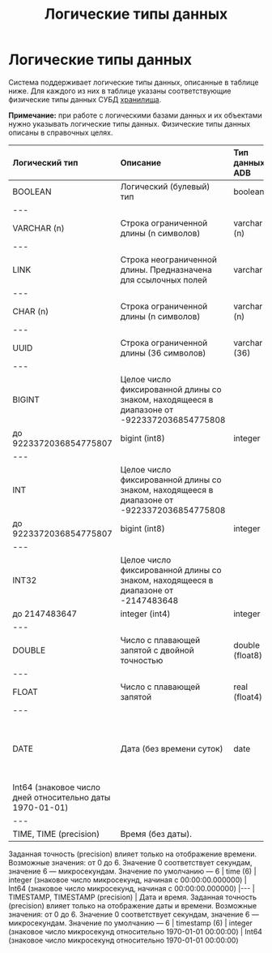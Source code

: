 ﻿---
layout: default
title: Логические типы данных
nav_order: 1
parent: Поддерживаемые типы данных
grand_parent: Справочная информация
has_children: false
has_toc: false
---

Логические типы данных
======================

Система поддерживает логические типы данных, описанные в таблице ниже. Для каждого из них в таблице 
указаны соответствующие физические типы данных СУБД [хранилища](../../../Обзор_понятий_компонентов_и_связей/Основные_понятия/Хранилище_данных/Хранилище_данных.md).

**Примечание:** при работе с логическими базами данных и их объектами нужно указывать логические типы 
данных. Физические типы данных описаны в справочных целях.

| Логический тип | Описание | Тип данных ADB | Тип данных ADG  | Тип данных ADQM
|:-|:-|:-|:-|:-
| BOOLEAN | Логический (булевый) тип | boolean | boolean | UInt8
|---
| VARCHAR (n) | Строка ограниченной длины (n символов) | varchar (n) | string | String
|---
| LINK | Строка неограниченной длины. Предназначена для ссылочных полей | varchar | string | String
|---
| CHAR (n) | Строка ограниченной длины (n символов) | varchar (n) | string | String
|---
| UUID | Строка ограниченной длины (36 символов) | varchar (36) | string | String
|---
| BIGINT | Целое число фиксированной длины со знаком, находящееся в диапазоне от -9223372036854775808 
до 9223372036854775807 | bigint (int8) | integer | Int64
|---
| INT | Целое число фиксированной длины со знаком, находящееся в диапазоне от -9223372036854775808 
до 9223372036854775807 | bigint (int8) | integer | Int64
|---
| INT32 | Целое число фиксированной длины со знаком, находящееся в диапазоне от -2147483648 
до 2147483647 | integer (int4) | integer | Int32
|---
| DOUBLE | Число с плавающей запятой с двойной точностью | double (float8) | number | Float64
|---
| FLOAT | Число с плавающей запятой | real (float4) | number | Float32
|---
| DATE | Дата (без времени суток) | date | integer (знаковое число дней относительно даты 1970-01-01) 
| Int64 (знаковое число дней относительно даты 1970-01-01)
|---
| TIME, TIME (precision) | Время (без даты).
Заданная точность (precision) влияет только на отображение времени. Возможные значения: от 0 до 6. 
Значение 0 соответствует секундам, значение 6 — микросекундам. Значение по умолчанию — 6 
| time (6) | integer (знаковое число микросекунд, начиная с 00:00:00.000000)
| Int64 (знаковое число микросекунд, начиная с 00:00:00.000000)
|---
| TIMESTAMP, TIMESTAMP (precision) | Дата и время.
Заданная точность (precision) влияет только на отображение даты и времени. Возможные значения: от 0 до 6. 
Значение 0 соответствует секундам, значение 6 — микросекундам. Значение по умолчанию — 6
| timestamp (6) | integer (знаковое число микросекунд относительно 1970-01-01 00:00:00)
| Int64 (знаковое число микросекунд относительно 1970-01-01 00:00:00)